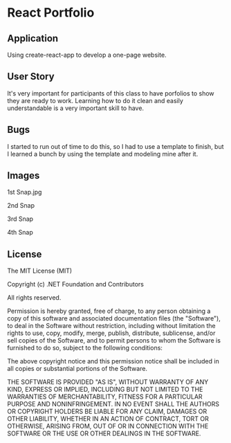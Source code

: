 # React Portfolio

## Application

Using create-react-app to develop a one-page website.

## User Story

It's very important for participants of this class to have porfolios to show they are ready to work.  Learning how to do it clean and easily understandable is a very important skill to have.

## Bugs

I started to run out of time to do this, so I had to use a template to finish, but I learned a bunch by using the template and modeling mine after it.

## Images

1st Snap.jpg

2nd Snap

3rd Snap

4th Snap

## License

The MIT License (MIT)

Copyright (c) .NET Foundation and Contributors

All rights reserved.

Permission is hereby granted, free of charge, to any person obtaining a copy of this software and associated documentation files (the "Software"), to deal in the Software without restriction, including without limitation the rights to use, copy, modify, merge, publish, distribute, sublicense, and/or sell copies of the Software, and to permit persons to whom the Software is furnished to do so, subject to the following conditions:

The above copyright notice and this permission notice shall be included in all copies or substantial portions of the Software.

THE SOFTWARE IS PROVIDED "AS IS", WITHOUT WARRANTY OF ANY KIND, EXPRESS OR IMPLIED, INCLUDING BUT NOT LIMITED TO THE WARRANTIES OF MERCHANTABILITY, FITNESS FOR A PARTICULAR PURPOSE AND NONINFRINGEMENT. IN NO EVENT SHALL THE AUTHORS OR COPYRIGHT HOLDERS BE LIABLE FOR ANY CLAIM, DAMAGES OR OTHER LIABILITY, WHETHER IN AN ACTION OF CONTRACT, TORT OR OTHERWISE, ARISING FROM, OUT OF OR IN CONNECTION WITH THE SOFTWARE OR THE USE OR OTHER DEALINGS IN THE SOFTWARE.